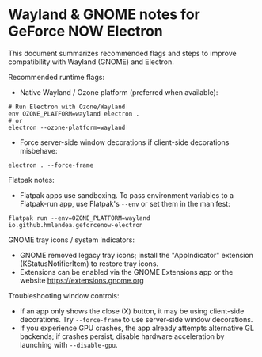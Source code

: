 # Wayland & GNOME notes for GeForce NOW Electron

This document summarizes recommended flags and steps to improve compatibility with Wayland (GNOME) and Electron.

Recommended runtime flags:

- Native Wayland / Ozone platform (preferred when available):

```fish
# Run Electron with Ozone/Wayland
env OZONE_PLATFORM=wayland electron .
# or
electron --ozone-platform=wayland
```

- Force server-side window decorations if client-side decorations misbehave:

```fish
electron . --force-frame
```

Flatpak notes:

- Flatpak apps use sandboxing. To pass environment variables to a Flatpak-run app, use Flatpak's `--env` or set them in the manifest:

```fish
flatpak run --env=OZONE_PLATFORM=wayland io.github.hmlendea.geforcenow-electron
```

GNOME tray icons / system indicators:

- GNOME removed legacy tray icons; install the "AppIndicator" extension (KStatusNotifierItem) to restore tray icons.
- Extensions can be enabled via the GNOME Extensions app or the website <https://extensions.gnome.org>

Troubleshooting window controls:

- If an app only shows the close (X) button, it may be using client-side decorations. Try `--force-frame` to use server-side window decorations.
- If you experience GPU crashes, the app already attempts alternative GL backends; if crashes persist, disable hardware acceleration by launching with `--disable-gpu`.
